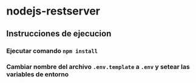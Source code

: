 # nodejs-restserver

## Instrucciones de ejecucion

### Ejecutar comando ```npm install ```
### Cambiar nombre del archivo ```.env.template``` a ```.env``` y setear las variables de entorno
